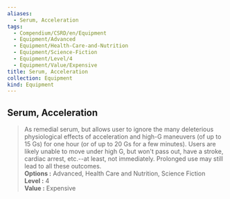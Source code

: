 ```yaml
---
aliases:
  - Serum, Acceleration
tags:
  - Compendium/CSRD/en/Equipment
  - Equipment/Advanced
  - Equipment/Health-Care-and-Nutrition
  - Equipment/Science-Fiction
  - Equipment/Level/4
  - Equipment/Value/Expensive
title: Serum, Acceleration
collection: Equipment
kind: Equipment
---
```

## Serum, Acceleration  
  
>As remedial serum, but allows user to ignore the many deleterious physiological effects of acceleration and high-G maneuvers (of up to 15 Gs) for one hour (or of up to 20 Gs for a few minutes). Users are likely unable to move under high G, but won't pass out, have a stroke, cardiac arrest, etc.--at least, not immediately. Prolonged use may still lead to all these outcomes.  
> **Options :** Advanced, Health Care and Nutrition, Science Fiction  
> **Level :** 4  
> **Value :** Expensive